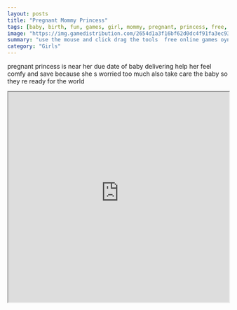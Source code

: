 ```yaml
---
layout: posts
title: "Pregnant Mommy Princess"
tags: [baby, birth, fun, games, girl, mommy, pregnant, princess, free, online, games, oyna, game, free, games, play, play, games]
image: "https://img.gamedistribution.com/2654d1a3f16bf62d0dc4f91fa3ec9377.jpg"
summary: "use the mouse and click drag the tools  free online games oyna game free games play play games"
category: "Girls"
---
```


pregnant princess is near her due date of baby delivering help her feel comfy and save because she s worried too much also take care the baby so they re ready for the world

<iframe width="100%" height="480px;" src="https://flash.gamedistribution.com?game=2654d1a3f16bf62d0dc4f91fa3ec9377"></iframe>